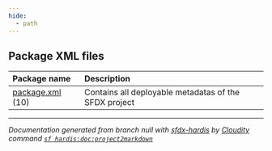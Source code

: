 ```yaml
---
hide:
  - path
---
```


## Package XML files

| Package name | Description |
| :----------- | :---------- |
| [package.xml](package.xml.md) (10) | Contains all deployable metadatas of the SFDX project |

___

_Documentation generated from branch null with [sfdx-hardis](https://sfdx-hardis.cloudity.com) by [Cloudity](https://cloudity.com) command [`sf hardis:doc:project2markdown`](https://sfdx-hardis.cloudity.com/hardis/doc/project2markdown/)_
